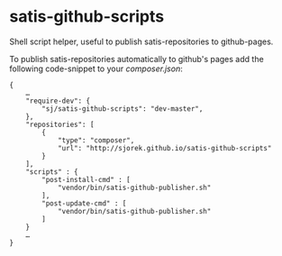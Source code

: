 satis-github-scripts
====================

Shell script helper, useful to publish satis-repositories to github-pages.

To publish satis-repositories automatically to github's pages add the following
code-snippet to your *composer.json*:

    {
        …
        "require-dev": {
            "sj/satis-github-scripts": "dev-master",
        },
        "repositories": [
            {
                "type": "composer",
                "url": "http://sjorek.github.io/satis-github-scripts"
            }
        ],
        "scripts" : {
            "post-install-cmd" : [
                "vendor/bin/satis-github-publisher.sh"
            ],
            "post-update-cmd" : [
                "vendor/bin/satis-github-publisher.sh"
            ]
        }
        …
    }
